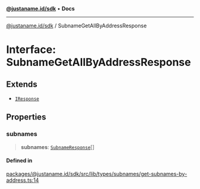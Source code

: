 [**@justaname.id/sdk**](../README.md) • **Docs**

***

[@justaname.id/sdk](../globals.md) / SubnameGetAllByAddressResponse

# Interface: SubnameGetAllByAddressResponse

## Extends

- [`IResponse`](IResponse.md)

## Properties

### subnames

> **subnames**: [`SubnameResponse`](SubnameResponse.md)[]

#### Defined in

[packages/@justaname.id/sdk/src/lib/types/subnames/get-subnames-by-address.ts:14](https://github.com/JustaName-id/JustaName-sdk/blob/577c5c787ef18bf8ddf8b997f021738a0e8ca336/packages/@justaname.id/sdk/src/lib/types/subnames/get-subnames-by-address.ts#L14)

